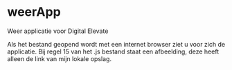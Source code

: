 # weerApp
Weer applicatie voor Digital Elevate

Als het bestand geopend wordt met een internet browser ziet u voor zich de applicatie.
Bij regel 15 van het .js bestand staat een afbeelding, deze heeft alleen de link van mijn lokale opslag.
